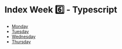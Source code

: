 # Index Week 6️⃣ - Typescript

- [Monday](./monday/)
- [Tuesday](./tuesday/)
- [Wednesday](./wednesday/)
- [Thursday](./thursday/)
